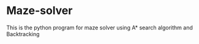# Maze-solver
This is the python program for maze solver using A* search algorithm and Backtracking
